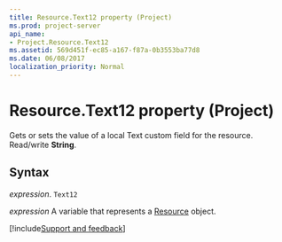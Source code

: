 ```yaml
---
title: Resource.Text12 property (Project)
ms.prod: project-server
api_name:
- Project.Resource.Text12
ms.assetid: 569d451f-ec85-a167-f87a-0b3553ba77d8
ms.date: 06/08/2017
localization_priority: Normal
---
```



# Resource.Text12 property (Project)

Gets or sets the value of a local Text custom field for the resource. Read/write  **String**.


## Syntax

_expression_. `Text12`

_expression_ A variable that represents a [Resource](./Project.Resource.md) object.

[!include[Support and feedback](~/includes/feedback-boilerplate.md)]